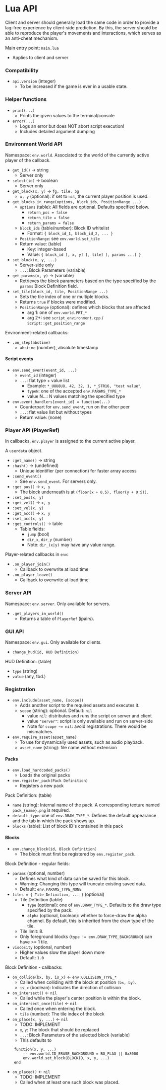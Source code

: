 # Lua API

Client and server should generally load the same code in
order to provide a lag-free experience by client-side prediction.
By this, the server should be able to reproduce the player's movements
and interactions, which serves as an anti-cheat mechanism.

Main entry point: `main.lua`

 * Applies to client and server


### Compatibility

 * `api.version` (integer)
    * To be increased if the game is ever in a usable state.


### Helper functions

 * `print(...)`
    * Prints the given values to the terminal/console
 * `error(...)`
    * Logs an error but does NOT abort script execution!
    * Includes detailed argument dumping


### Environment World API

Namespace: `env.world`. Associated to the world of the currently
active player of the callback.

 * `get_id()` -> string
    * Server only
 * `select(id)` -> boolean
    * Server only
 * `get_block(x, y)` -> `fg, tile, bg`
    * `x, y` (optional): if set to `nil`, the current player position is used.
 * `get_blocks_in_range(options, block_ids, PositionRange ...)`
    * `options` (table): All fields are optional. Defaults specified below.
        * `return_pos = false`
        * `return_tile = false`
        * `return_params = false`
    * `block_ids` (table/number): Block ID whitelist
        * Format: `{ block_id_1, block_id_2, ... }`
    * `PositionRange`: see `env.world.set_tile`
    * Return value: (table)
        * Key: integer-based
        * Value: `{ block_id [, x, y] [, tile] [, params ...] }`
 * `set_block(x, y, ...)`
    * Server-side only
    * `...`: Block Parameters (variable)
 * `get_params(x, y)` -> (variable)
    * Retrieves the block parameters based on the type specified by the
      `params` Block Definition field.
 * `set_tile(block_id, tile, PositionRange ...)`
    * Sets the tile index of one or multiple blocks.
    * Returns `true` if blocks were modified.
    * `PositionRange` (optional): defines which blocks that are affected
        * arg 1: one of `env.world.PRT_*`
        * arg 2+: see `script_environment.cpp` / `Script::get_position_range`

Environment-related callbacks:

 * `.on_step(abstime)`
    * `abstime` (number), absolute timestamp


#### Script events

 * `env.send_event(event_id, ...)`
    * `event_id` (integer)
    * `...`: flat type + value list
        * Example: `*_U8U8U8, 42, 32, 1, *_STR16, "test value"`,
        * `typeN`: one of the accepted `env.PARAMS_TYPE_*`
        * value N...: N values matching the specified type
* `env.event_handlers[event_id] = function(...)`
    * Counterpart for `env.send_event`, run on the other peer
    * `...`: flat value list but without types
    * Return value: (none)


### Player API (PlayerRef)

In callbacks, `env.player` is assigned to the current active player.

A `userdata` object.

 * `:get_name()` -> string
 * `:hash()` -> (undefined)
    * Unique identifier (per connection) for faster array access
 * `:send_event()`
    * See `env.send_event`. For servers only.
 * `:get_pos()` -> `x, y`
    * The block underneath is at `(floor(x + 0.5), floor(y + 0.5))`.
 * `:set_pos(x, y)`
 * `:get_vel()` -> `x, y`
 * `:set_vel(x, y)`
 * `:get_acc()` -> `x, y`
 * `:set_acc(x, y)`
 * `:get_controls()` -> table
    * Table fields:
       * `jump` (bool)
       * `dir_x`, `dir_y` (number)
       * Note: `dir_(x|y)` may have any value range.

Player-related callbacks in `env`:

 * `.on_player_join()`
    * Callback to overwrite at load time
 * `.on_player_leave()`
    * Callback to overwrite at load time


### Server API

Namespace: `env.server`. Only available for servers.

 * `.get_players_in_world()`
    * Returns a table of `PlayerRef` (ipairs).


### GUI API

Namespace: `env.gui`. Only available for clients.

 * `change_hud(id, HUD Definition)`

HUD Definition: (table)

 * `type` (string)
 * `value` (any, tbd.)


### Registration

 * `env.include(asset_name, [scope])`
    * Adds another script to the required assets and executes it.
    * `scope` (string): optional. Default: `nil`
       * value `nil`: distributes and runs the script on server and client
       * value `"server"`: script is only available and run on server-side
       * Note for `scope ~= nil`: avoid registrations. There would be mismatches.
 * `env.require_asset(asset_name)`
    * To use for dynamically used assets, such as audio playback.
    * `asset_name` (string): file name without extension


#### Packs

 * `env.load_hardcoded_packs()`
    * Loads the original packs
 * `env.register_pack(Pack Definition)`
    * Registers a new pack

Pack Definition: (table)

 * `name` (string): Internal name of the pack. A corresponding
   texture named `pack_{name}.png` is required.
 * `default_type`: one of `env.DRAW_TYPE_*`. Defines the default
   appearance and the tab in which the pack shows up.
 * `blocks` (table): List of block ID's contained in this pack


#### Blocks

 * `env.change_block(id, Block Definition)`
    * The block must first be registered by `env.register_pack`.

Block Definition - regular fields:

 * `params` (optional, number)
    * Defines what kind of data can be saved for this block.
    * Warning: Changing this type will truncate existing saved data.
    * Default: `env.PARAMS_TYPE_NONE`
 * `tiles = { Tile Definition, ... }` (optional)
    * Tile Definition (table)
        * `type` (optional): one of `env.DRAW_TYPE_*`.
          Defaults to the draw type specified by the pack.
        * `alpha` (optional, boolean): whether to force-draw the alpha channel.
          By default, this is inherited from the draw type of the tile.
    * Tile limit: 8.
    * Only foreground blocks (`type != env.DRAW_TYPE_BACKGROUND`) can have >= 1 tile.
 * `viscosity` (optional, number)
    * Higher values slow the player down more
    * Default: `1.0`

Block Definition - callbacks:

 * `on_collide(bx, by, is_x)` <- `env.COLLISION_TYPE_*`
    * Called when colliding with the block at position `(bx, by)`.
    * `is_x` (boolean): Indicates the direction of collision
 * `on_intersect()` <- `nil`
    * Called while the player's center position is within the block.
 * `on_intersect_once(tile)` <- `nil`
    * Called once when entering the block.
    * `tile` (number): The tile index of the block
 * `on_place(x, y, ...)` <- `nil`
    * TODO: IMPLEMENT
    * `x`, `y`: The block that should be replaced
    * `...`: Block Parameters of the selected block (variable)
    * This defaults to
```
	function(x, y, ...)
		-- env.world.ID_ERASE_BACKGROUND = BG_FLAG || 0x8000
		env.world.set_block(BLOCKID, x, y, ...)
	end
```
 * `on_placed()` <- `nil`
    * TODO: IMPLEMENT
    * Called when at least one such block was placed.
